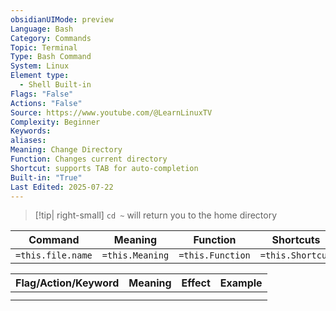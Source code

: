 ```yaml
---
obsidianUIMode: preview
Language: Bash
Category: Commands
Topic: Terminal
Type: Bash Command
System: Linux
Element type:
  - Shell Built-in
Flags: "False"
Actions: "False"
Source: https://www.youtube.com/@LearnLinuxTV
Complexity: Beginner
Keywords: 
aliases: 
Meaning: Change Directory
Function: Changes current directory
Shortcut: supports TAB for auto-completion
Built-in: "True"
Last Edited: 2025-07-22
---
```

> [!tip| right-small]
> `cd ~` will return you to the home directory

| Command           | Meaning         | Function         | Shortcuts        |
| ----------------- | --------------- | ---------------- | ---------------- |
| `=this.file.name` | `=this.Meaning` | `=this.Function` | `=this.Shortcut` |

| Flag/Action/Keyword | Meaning | Effect | Example |
| ------------------- | ------- | ------ | ------- |
|                     |         |        |         |
|                     |         |        |         |
